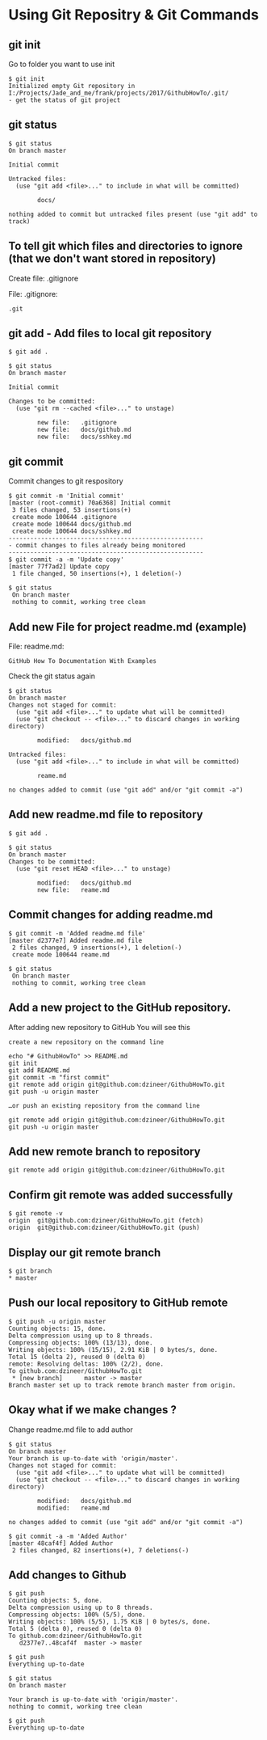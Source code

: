Using Git Repositry & Git Commands
==================================

git init
--------
Go to folder you want to use init

```
$ git init
Initialized empty Git repository in I:/Projects/Jade_and_me/frank/projects/2017/GithubHowTo/.git/
- get the status of git project

```

git status
----------

```
$ git status
On branch master

Initial commit

Untracked files:
  (use "git add <file>..." to include in what will be committed)

        docs/

nothing added to commit but untracked files present (use "git add" to track)
```

To tell git which files and directories to ignore (that we don't want stored in repository)
-------------------------------------------------------------------------------------------
Create file: .gitignore

File: .gitignore:

```
.git
```

git add - Add files to local git repository
------------------------------------------------------
```
$ git add .

$ git status
On branch master

Initial commit

Changes to be committed:
  (use "git rm --cached <file>..." to unstage)

        new file:   .gitignore
        new file:   docs/github.md
        new file:   docs/sshkey.md
```

git commit
----------
Commit changes to git respository

```
$ git commit -m 'Initial commit'
[master (root-commit) 70a6368] Initial commit
 3 files changed, 53 insertions(+)
 create mode 100644 .gitignore
 create mode 100644 docs/github.md
 create mode 100644 docs/sshkey.md       
------------------------------------------------------
- commit changes to files already being monitored
------------------------------------------------------
$ git commit -a -m 'Update copy'
[master 77f7ad2] Update copy
 1 file changed, 50 insertions(+), 1 deletion(-)

$ git status
 On branch master
 nothing to commit, working tree clean
 ```
 
Add new File for project readme.md (example)
--------------------------------------------
File: readme.md:

```
GitHub How To Documentation With Examples
```

Check the git status again

```
$ git status
On branch master
Changes not staged for commit:
  (use "git add <file>..." to update what will be committed)
  (use "git checkout -- <file>..." to discard changes in working directory)

        modified:   docs/github.md

Untracked files:
  (use "git add <file>..." to include in what will be committed)

        reame.md

no changes added to commit (use "git add" and/or "git commit -a")
```


Add new readme.md file to repository
------------------------------------------------------

```
$ git add .

$ git status
On branch master
Changes to be committed:
  (use "git reset HEAD <file>..." to unstage)

        modified:   docs/github.md
        new file:   reame.md
```

Commit changes for adding readme.md
-----------------------------------

```
$ git commit -m 'Added readme.md file'
[master d2377e7] Added readme.md file
 2 files changed, 9 insertions(+), 1 deletion(-)
 create mode 100644 reame.md

$ git status
 On branch master
 nothing to commit, working tree clean
``` 

Add a new project to the GitHub repository.
-------------------------------------------
After adding new repository to GitHub You will see this

```
create a new repository on the command line

echo "# GithubHowTo" >> README.md
git init
git add README.md
git commit -m "first commit"
git remote add origin git@github.com:dzineer/GithubHowTo.git
git push -u origin master

…or push an existing repository from the command line

git remote add origin git@github.com:dzineer/GithubHowTo.git
git push -u origin master
```

Add new remote branch to repository
-----------------------------------

```
git remote add origin git@github.com:dzineer/GithubHowTo.git
```

Confirm git remote was added successfully
-----------------------------------------

```
$ git remote -v
origin  git@github.com:dzineer/GithubHowTo.git (fetch)
origin  git@github.com:dzineer/GithubHowTo.git (push)
```


Display our git remote branch
-----------------------------

```
$ git branch
* master
```

Push our local repository to GitHub remote
------------------------------------------

```
$ git push -u origin master
Counting objects: 15, done.
Delta compression using up to 8 threads.
Compressing objects: 100% (13/13), done.
Writing objects: 100% (15/15), 2.91 KiB | 0 bytes/s, done.
Total 15 (delta 2), reused 0 (delta 0)
remote: Resolving deltas: 100% (2/2), done.
To github.com:dzineer/GithubHowTo.git
 * [new branch]      master -> master
Branch master set up to track remote branch master from origin.
```

Okay what if we make changes ?
------------------------------
Change readme.md file to add author

```
$ git status
On branch master
Your branch is up-to-date with 'origin/master'.
Changes not staged for commit:
  (use "git add <file>..." to update what will be committed)
  (use "git checkout -- <file>..." to discard changes in working directory)

        modified:   docs/github.md
        modified:   reame.md

no changes added to commit (use "git add" and/or "git commit -a")

$ git commit -a -m 'Added Author'
[master 48caf4f] Added Author
 2 files changed, 82 insertions(+), 7 deletions(-)
```

Add changes to Github
---------------------

```
$ git push
Counting objects: 5, done.
Delta compression using up to 8 threads.
Compressing objects: 100% (5/5), done.
Writing objects: 100% (5/5), 1.75 KiB | 0 bytes/s, done.
Total 5 (delta 0), reused 0 (delta 0)
To github.com:dzineer/GithubHowTo.git
   d2377e7..48caf4f  master -> master

$ git push
Everything up-to-date

$ git status
On branch master

Your branch is up-to-date with 'origin/master'.
nothing to commit, working tree clean

$ git push
Everything up-to-date

```
